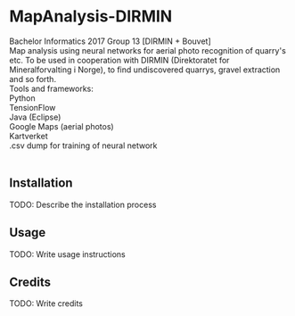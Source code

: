 # MapAnalysis-DIRMIN
Bachelor Informatics 2017 Group 13 [DIRMIN + Bouvet]
</br>
Map analysis using neural networks for aerial photo recognition of quarry's etc. To be used in cooperation with DIRMIN (Direktoratet for Mineralforvalting i Norge), to find undiscovered quarrys, gravel extraction and so forth.
</br>
Tools and frameworks:
</br>
Python</br>
TensionFlow</br>
Java (Eclipse)</br>
Google Maps (aerial photos)</br>
Kartverket</br>
.csv dump for training of neural network</br>
</br>

## Installation
TODO: Describe the installation process

## Usage
TODO: Write usage instructions


## Credits
TODO: Write credits
